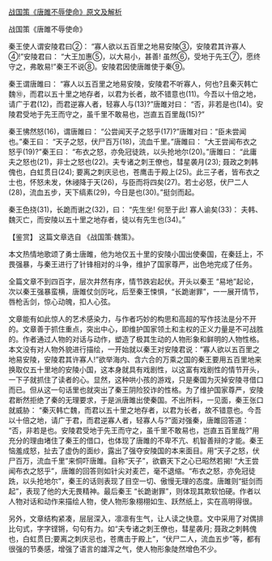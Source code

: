 [战国策《唐雎不辱使命》原文及解析](https://www.vrrw.net/wx/10062.html)

战国策《唐雎不辱使命》

秦王使人谓安陵君曰②： “寡人欲以五百里之地易安陵③，安陵君其许寡人④!”安陵君曰： “大王加惠⑤，以大易小，甚善! 虽然⑥，受地于先王⑦，愿终守之，弗敢易!”秦王不说⑧。安陵君因使唐雎使于秦⑨。

秦王谓唐雎曰： “寡人以五百里之地易安陵，安陵君不听寡人，何也?且秦灭韩亡魏⑩，而君以五十里之地存者，以君为长者，故不错意也(11)。今吾以十倍之地，请广于君(12)，而君逆寡人者，轻寡人与(13)?”唐雎对曰： “否，非若是也(14)。安陵君受地于先王而守之，虽千里不敢易也，岂直五百里哉(15)?”

秦王怫然怒(16)，谓唐雎曰： “公尝闻天子之怒乎(17)?”唐雎对曰：“臣未尝闻也。”秦王曰： “天子之怒，伏尸百万(18)，流血千里。”唐雎曰： “大王尝闻布衣之怒乎(19)?”秦王曰： “布衣之怒，亦免冠徒跣，以头抢地尔(20)。”唐雎曰： “此庸夫之怒也(21)，非士之怒也(22)。夫专诸之刺王僚也，彗星袭月(23); 聂政之刺韩傀也，白虹贯日(24); 要离之刺庆忌也，苍鹰击于殿上(25)。此三子者，皆布衣之士也，怀怒未发，休祲降于天(26)，与臣而将四矣(27)。若士必怒，伏尸二人(28)，流血五步，天下缟素(29)，今日是也(30)。”挺剑而起。

秦王色挠(31)，长跪而谢之(32)，曰： “先生坐! 何至于此! 寡人谕矣(33)： 夫韩、魏灭亡，而安陵以五十里之地存者，徒以有先生也(34)。”



【鉴赏】 这篇文章选自 《战国策·魏策》。

本文热情地歌颂了勇士唐雎，他为地仅五十里的安陵小国出使秦国，在秦廷上，不畏强暴，与秦王进行了针锋相对的斗争，维护了国家尊严，出色地完成了任务。

全篇文章不到四百字，层次井然有序，情节跌宕起伏。开头以秦王 “易地”起论，次以秦王强暴蛮横，唐雎仗剑厉叱，后至秦王悚惧，“长跪谢罪”，一一展开情节，唇枪舌剑，惊心动魄，扣人心弦。

文章能有如此惊人的艺术感染力，与作者巧妙的构思和高超的写作技法是分不开的。文章善于抓住重点，突出中心，即维护国家领土和主权的正义力量是不可战胜的。作者通过人物的对话与动作，塑造了极其生动的人物形象和鲜明的人物性格。本文没有对人物外貌进行描绘，一开始就以秦王对安陵君说：“寡人欲以五百里之地易安陵，安陵君其许寡人!”欲举海内、含六合的万乘之国的秦王要用五百里地来换取仅五十里地的安陵小国，这本身就具有戏剧性，以这富有戏剧性的情节开头，一下子就抓住了读者的心。显然，这种哄小孩的游戏，只是秦国为灭掉安陵寻借口而已。但从这一句话里也就突出了秦王阴险狡诈的性格。为了维护国家尊严，安陵君断然拒绝了秦的无理要求，于是派唐雎出使秦国。不出所料，一见面，秦王张口就威胁： “秦灭韩亡魏，而君以五十里之地存者，以君为长者，故不错意也。今吾以十倍之地，请广于君，而君逆寡人者，轻寡人与?”面对强秦，唐雎回答道： “否，非若是也。安陵君受地于先王而守之，虽千里不敢易也，岂直五百里哉?”用充分的理由堵住了秦王的借口，也体现了唐雎的不卑不亢、机智善辩的才能。秦王恼羞成怒，扯去了虚伪的面纱，露出了强夺安陵国的本来面目。用“天子之怒，伏尸百万，流血千里”来恫吓唐雎。自称“天子”，欲霸天下之心已昭然若揭! “大王尝闻布衣之怒乎”，唐雎的回答则如针尖对麦芒，毫不退缩。“布衣之怒，亦免冠徒跣，以头抢地尔”，秦王的话则表现了目空一切、傲慢无理的态度。唐雎则“挺剑而起”，表现了他的大无畏精神。最后秦王 “长跪谢罪”，则体现其欺软怕硬。作者以人物对话和动作来描绘人物，使人物形象栩栩如生、跃然纸上，实在高明得很。

另外，文章结构紧凑，层层深入，凛凛有生气，让人读之快意。文中采用了对偶排比句式，字字铿锵，句句有力。如“夫专诸之刺王僚也，彗星袭月; 聂政之刺韩傀也，白虹贯日;要离之刺庆忌也，苍鹰击于殿上”，“伏尸二人，流血五步”等，都有很强的节奏感，增强了语言的雄浑之气，使人物形象陡然增色不少。

